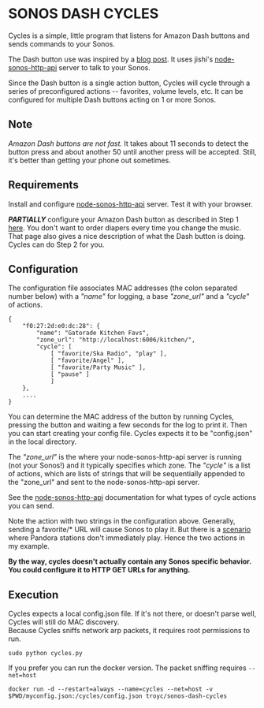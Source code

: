 
# SONOS DASH CYCLES

Cycles is a simple, little program that listens for Amazon Dash buttons
and sends commands to your Sonos.

The Dash button use was inspired by a
[blog post](https://medium.com/@edwardbenson/how-i-hacked-amazon-s-5-wifi-button-to-track-baby-data-794214b0bdd8).
It uses jishi's
[node-sonos-http-api](https://github.com/jishi/node-sonos-http-api) server
to talk to your Sonos.

Since the Dash button is a single action button, Cycles will cycle through
a series of preconfigured actions -- favorites, volume levels, etc.
It can be configured for multiple Dash buttons acting on 1 or more Sonos.

## Note
*Amazon Dash buttons are not fast.*  It takes about 11 seconds to detect the button press and about another 50 until another press will be accepted.  Still, it's better than getting your phone out sometimes.

## Requirements
Install and configure [node-sonos-http-api](https://github.com/jishi/node-sonos-http-api) server.  Test it with your browser.

**_PARTIALLY_** configure your Amazon Dash button as described in Step 1
[here](https://medium.com/@edwardbenson/how-i-hacked-amazon-s-5-wifi-button-to-track-baby-data-794214b0bdd8).  You don't want to order diapers
every time you change the music.  That page also gives a nice description
of what the Dash button is doing.  Cycles can do Step 2 for you.

## Configuration
The configuration file associates MAC addresses (the colon separated number
below) with a *"name"* for logging, a base *"zone_url"* and a *"cycle"* of actions.

    {
        "f0:27:2d:e0:dc:28": {
            "name": "Gatorade Kitchen Favs",
            "zone_url": "http://localhost:6006/kitchen/",
            "cycle": [
                [ "favorite/Ska Radio", "play" ],
                [ "favorite/Angel" ],
                [ "favorite/Party Music" ],
                [ "pause" ]
                ]
        },
        ....
    }

You can determine the MAC address of the button by running Cycles,
pressing the button and waiting a few seconds for the log to print it.
Then you can start creating your config file.  Cycles expects it to
be "config.json" in the local directory.

The *"zone_url"* is the where your node-sonos-http-api server is running
(not your Sonos!) and it typically specifies which zone.
The *"cycle"* is a list of actions, which are lists of strings that will be
sequentially appended to the "zone_url" and sent to the
node-sonos-http-api server.

See the [node-sonos-http-api](https://github.com/jishi/node-sonos-http-api)
documentation for what types of cycle actions you can send.

Note the action with two strings in the configuration above.
Generally, sending a favorite/\* URL will cause Sonos to play it.  But there
is a [scenario](https://github.com/jishi/node-sonos-http-api/issues/159)
where Pandora stations don't immediately play.  Hence the two actions
in my example.

**By the way, cycles doesn't actually contain any Sonos specific behavior.
You could configure it to HTTP GET URLs for anything.**

## Execution
Cycles expects a local config.json file.  If it's not there, or doesn't parse well, Cycles will still do MAC discovery.  
Because Cycles sniffs network arp packets, it requires root permissions to run.

    sudo python cycles.py

If you prefer you can run the docker version.  The packet sniffing requires
`--net=host`

    docker run -d --restart=always --name=cycles --net=host -v $PWD/myconfig.json:/cycles/config.json troyc/sonos-dash-cycles



